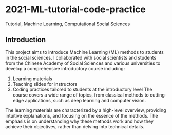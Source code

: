 # 2021-ML-tutorial-code-practice
Tutorial, Machine Learning, Computational Social Sciences

## Introduction
This project aims to introduce Machine Learning (ML) methods to students in the social sciences. I collaborated with social scientists and students from the Chinese Academy of Social Sciences and various universities to develop a comprehensive introductory course including:
1. Learning materials
2. Teaching slides for instructors
3. Coding practices tailored to students at the introductory level
The course covers a wide range of topics, from classical methods to cutting-edge applications, such as deep learning and computer vision.

The learning materials are characterized by a high-level overview, providing intuitive explanations, and focusing on the essence of the methods. The emphasis is on understanding why these methods work and how they achieve their objectives, rather than delving into technical details.

